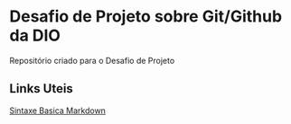 # Desafio de Projeto sobre Git/Github da DIO
Repositório criado para o Desafio de Projeto
## Links Uteis
[Sintaxe Basica Markdown](https://www.markdownguide.org/)

